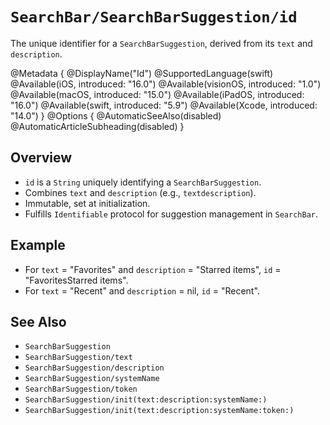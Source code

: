 # ``SearchBar/SearchBarSuggestion/id``

The unique identifier for a `SearchBarSuggestion`, derived from its `text` and `description`.

@Metadata {
    @DisplayName("Id")
    @SupportedLanguage(swift)
    @Available(iOS, introduced: "16.0")
    @Available(visionOS, introduced: "1.0")
    @Available(macOS, introduced: "15.0")
    @Available(iPadOS, introduced: "16.0")
    @Available(swift, introduced: "5.9")
    @Available(Xcode, introduced: "14.0")
}
@Options {
    @AutomaticSeeAlso(disabled)
    @AutomaticArticleSubheading(disabled)
}

## Overview

- `id` is a `String` uniquely identifying a `SearchBarSuggestion`.
- Combines `text` and `description` (e.g., `textdescription`).
- Immutable, set at initialization.
- Fulfills `Identifiable` protocol for suggestion management in `SearchBar`.

## Example

- For `text` = "Favorites" and `description` = "Starred items", `id` = "FavoritesStarred items".
- For `text` = "Recent" and `description` = nil, `id` = "Recent".

## See Also

- ``SearchBarSuggestion``
- ``SearchBarSuggestion/text``
- ``SearchBarSuggestion/description``
- ``SearchBarSuggestion/systemName``
- ``SearchBarSuggestion/token``
- ``SearchBarSuggestion/init(text:description:systemName:)``
- ``SearchBarSuggestion/init(text:description:systemName:token:)``
